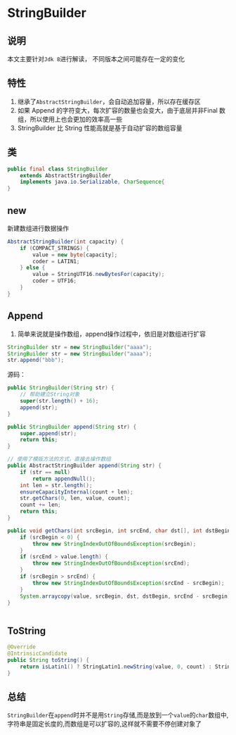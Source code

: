 # StringBuilder

## 说明

本文主要针对`Jdk 8`进行解读， 不同版本之间可能存在一定的变化

## 特性

1. 继承了`AbstractStringBuilder`，会自动追加容量，所以存在缓存区
2. 如果 Append 的字符变大，每次扩容的数量也会变大，由于底层并非Final 数组，所以使用上也会更加的效率高一些
3. StringBuilder 比 String 性能高就是基于自动扩容的数组容量

## 类

~~~java
public final class StringBuilder
    extends AbstractStringBuilder
    implements java.io.Serializable, CharSequence{
}
~~~



## new

新建数组进行数据操作

~~~java
AbstractStringBuilder(int capacity) {
    if (COMPACT_STRINGS) {
        value = new byte[capacity];
        coder = LATIN1;
    } else {
        value = StringUTF16.newBytesFor(capacity);
        coder = UTF16;
    }
}
~~~

## Append

1. 简单来说就是操作数组，append操作过程中，依旧是对数组进行扩容

~~~java
StringBuilder str = new StringBuilder("aaaa");
StringBuilder str = new StringBuilder("aaaa");
str.append("bbb");
~~~

源码：

~~~Java
public StringBuilder(String str) {
    // 帮助建立String对象
    super(str.length() + 16);
    append(str);
}

public StringBuilder append(String str) {
    super.append(str);
    return this;
}

// 使用了模版方法的方式，直接去操作数组
public AbstractStringBuilder append(String str) {
    if (str == null)
        return appendNull();
    int len = str.length();
    ensureCapacityInternal(count + len);
    str.getChars(0, len, value, count);
    count += len;
    return this;
}

public void getChars(int srcBegin, int srcEnd, char dst[], int dstBegin) {
    if (srcBegin < 0) {
        throw new StringIndexOutOfBoundsException(srcBegin);
    }
    if (srcEnd > value.length) {
        throw new StringIndexOutOfBoundsException(srcEnd);
    }
    if (srcBegin > srcEnd) {
        throw new StringIndexOutOfBoundsException(srcEnd - srcBegin);
    }
    System.arraycopy(value, srcBegin, dst, dstBegin, srcEnd - srcBegin);
}



~~~

## ToString

~~~java
@Override
@IntrinsicCandidate
public String toString() {
    return isLatin1() ? StringLatin1.newString(value, 0, count) : StringUTF16.newString(value, 0, count);
}
~~~



## 总结

`StringBuilder`在`append`时并不是用`String`存储,而是放到一个`value`的`char`数组中,字符串是固定长度的,而数组是可以扩容的,这样就不需要不停创建对象了
